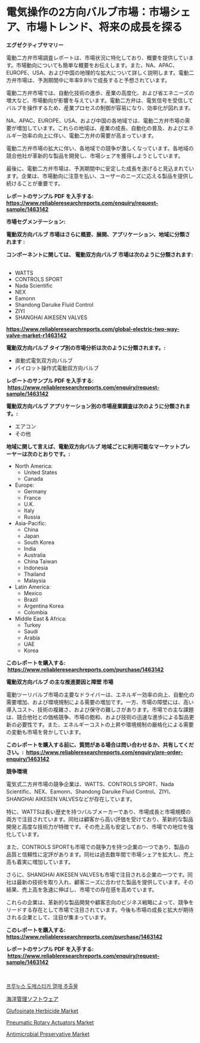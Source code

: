 <p><h1>電気操作の2方向バルブ市場：市場シェア、市場トレンド、将来の成長を探る</h1></p><p><strong>エグゼクティブサマリー</strong></p>
<p><p>電動二方弁市場調査レポートは、市場状況に特化しており、概要を提供しています。市場動向についても簡単な概要をお伝えします。また、NA、APAC、EUROPE、USA、および中国の地理的な拡大について詳しく説明します。電動二方弁市場は、予測期間中に年率9.8％で成長すると予想されています。</p><p>電動二方弁市場では、自動化技術の進歩、産業の高度化、および省エネニーズの増大など、市場動向が影響を与えています。電動二方弁は、電気信号を受信してバルブを操作するため、産業プロセスの制御が容易になり、効率化が図れます。</p><p>NA、APAC、EUROPE、USA、および中国の各地域では、電動二方弁市場の需要が増加しています。これらの地域は、産業の成長、自動化の普及、およびエネルギー効率の向上に伴い、電動二方弁の需要が高まっています。</p><p>電動二方弁市場の拡大に伴い、各地域での競争が激しくなっています。各地域の競合他社が革新的な製品を開発し、市場シェアを獲得しようとしています。</p><p>最後に、電動二方弁市場は、予測期間中に安定した成長を遂げると見込まれています。企業は、市場動向に注意を払い、ユーザーのニーズに応える製品を提供し続けることが重要です。</p></p>
<p><strong>レポートのサンプル PDF を入手する: <a href="https://www.reliableresearchreports.com/enquiry/request-sample/1463142">https://www.reliableresearchreports.com/enquiry/request-sample/1463142</a></strong></p>
<p><strong>市場セグメンテーション:</strong></p>
<p><strong> 電動双方向バルブ 市場はさらに概要、展開、アプリケーション、地域に分類されます :</strong></p>
<p><strong>コンポーネントに関しては、 電動双方向バルブ 市場は次のように分類されます: &nbsp;</strong></p>
<p><ul><li>WATTS</li><li>CONTROLS SPORT</li><li>Nada Scientific</li><li>NEX</li><li>Eamonn</li><li>Shandong Daruike Fluid Control</li><li>ZIYI</li><li>SHANGHAI AIKESEN VALVES</li></ul></p>
<p><strong><a href="https://www.reliableresearchreports.com/global-electric-two-way-valve-market-r1463142">https://www.reliableresearchreports.com/global-electric-two-way-valve-market-r1463142</a></strong></p>
<p><strong> 電動双方向バルブ タイプ別の市場分析は次のように分類されます。:</strong></p>
<p><ul><li>直動式電気双方向バルブ</li><li>パイロット操作式電動双方向バルブ</li></ul></p>
<p><strong>レポートのサンプル PDF を入手する: &nbsp;<a href="https://www.reliableresearchreports.com/enquiry/request-sample/1463142">https://www.reliableresearchreports.com/enquiry/request-sample/1463142</a></strong></p>
<p><strong> 電動双方向バルブ アプリケーション別の市場産業調査は次のように分類されます。:</strong></p>
<p><ul><li>エアコン</li><li>その他</li></ul></p>
<p><strong>地域に関して言えば、電動双方向バルブ 地域ごとに利用可能なマーケットプレーヤーは次のとおりです。:</strong></p>
<p><ul>
    <li>
        North America:
        <ul>
            <li>United States</li>
            <li>Canada</li>
        </ul>
    </li>
    <li>
        Europe:
        <ul>
            <li>Germany</li>
            <li>France</li>
            <li>U.K.</li>
            <li>Italy</li>
            <li>Russia</li>
        </ul>
    </li>
    <li>
        Asia-Pacific:
        <ul>
            <li>China</li>
            <li>Japan</li>
            <li>South Korea</li>
            <li>India</li>
            <li>Australia</li>
            <li>China Taiwan</li>
            <li>Indonesia</li>
            <li>Thailand</li>
            <li>Malaysia</li>
        </ul>
    </li>
    <li>
        Latin America:
        <ul>
            <li>Mexico</li>
            <li>Brazil</li>
            <li>Argentina Korea</li>
            <li>Colombia</li>
        </ul>
    </li>
    <li>
        Middle East & Africa:
        <ul>
            <li>Turkey</li>
            <li>Saudi</li>
            <li>Arabia</li>
            <li>UAE</li>
            <li>Korea</li>
        </ul>
    </li>
    </ul></p>
<p><strong>このレポートを購入する: &nbsp;<a href="https://www.reliableresearchreports.com/purchase/1463142">https://www.reliableresearchreports.com/purchase/1463142</a></strong></p>
<p><strong>電動双方向バルブ の主な推進要因と障壁 市場</strong></p>
<p><p>電動ツーリバルブ市場の主要なドライバーは、エネルギー効率の向上、自動化の需要増加、および環境規制による需要の増加です。一方、市場の障壁には、高い導入コスト、技術の複雑さ、および保守の難しさがあります。市場での主な課題は、競合他社との価格競争、市場の飽和、および技術の迅速な進歩による製品更新の必要性です。また、エネルギーコストの上昇や環境規制の厳格化による需要の変動も市場を脅かしています。</p></p>
<p><strong>このレポートを購入する前に、質問がある場合は問い合わせるか、共有してください。:&nbsp; <a href="https://www.reliableresearchreports.com/enquiry/pre-order-enquiry/1463142">https://www.reliableresearchreports.com/enquiry/pre-order-enquiry/1463142</a></strong></p>
<p><strong>競争環境</strong></p>
<p><p>電気式二方弁市場の競争企業は、WATTS、CONTROLS SPORT、Nada Scientific、NEX、Eamonn、Shandong Daruike Fluid Control、ZIYI、SHANGHAI AIKESEN VALVESなどが存在しています。</p><p>特に、WATTSは長い歴史を持つバルブメーカーであり、市場成長と市場規模の両方で注目されています。同社は顧客から高い評価を受けており、革新的な製品開発と高度な技術力が特徴です。その売上高も安定しており、市場での地位を強化しています。</p><p>また、CONTROLS SPORTも市場での競争力を持つ企業の一つであり、製品の品質と信頼性に定評があります。同社は過去数年間で市場シェアを拡大し、売上高も着実に増加しています。</p><p>さらに、SHANGHAI AIKESEN VALVESも市場で注目される企業の一つです。同社は最新の技術を取り入れ、顧客ニーズに合わせた製品を提供しています。その結果、売上高を急速に伸ばし、市場での存在感を高めています。</p><p>これらの企業は、革新的な製品開発や顧客志向のビジネス戦略によって、競争をリードする存在として市場で注目されています。今後も市場の成長と拡大が期待される企業として、注目が集まっています。</p></p>
<p><strong>このレポートを購入する: &nbsp; <a href="https://www.reliableresearchreports.com/purchase/1463142">https://www.reliableresearchreports.com/purchase/1463142</a></strong></p>
<p><strong>レポートのサンプル PDF を入手する: &nbsp;<a href="https://www.reliableresearchreports.com/enquiry/request-sample/1463142">https://www.reliableresearchreports.com/enquiry/request-sample/1463142</a></strong><strong></strong></p>
<p>&nbsp;</p>
<p><p><a href="https://github.com/oajzkywllm460/Market-Research-Report-List-1/blob/main/270521828234.md">프루누스 도메스티카 열매 추출물</a></p><p><a href="https://github.com/cnnriuez22368/Market-Research-Report-List-1/blob/main/828986930854.md">海洋管理ソフトウェア</a></p><p><a href="https://www.linkedin.com/pulse/glufosinate-herbicide-market-size-share-global-analysis-report-skxgf?trackingId=x3M9tMF6kodBqPYdC4zZOw%3D%3D">Glufosinate Herbicide Market</a></p><p><a href="https://view.publitas.com/reportprime-1/pneumatic-rotary-actuators-market-furnishes-information-on-market-share-market-trends-and-market-growth/">Pneumatic Rotary Actuators Market</a></p><p><a href="https://issuu.com/reportprime-2/docs/antimicrobial-preservative-market-size-2030.pptx">Antimicrobial Preservative Market</a></p></p>